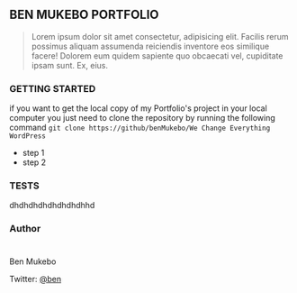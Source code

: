 ## BEN MUKEBO PORTFOLIO

> Lorem ipsum dolor sit amet consectetur, adipisicing elit.
Facilis rerum possimus aliquam assumenda reiciendis inventore eos similique facere! Dolorem eum quidem sapiente quo obcaecati vel, cupiditate ipsam sunt. Ex, eius.

### GETTING STARTED

if you want to
 get the local copy of my Portfolio's project in your local computer you just need to clone the repository by running the following command `git clone https://github/benMukebo/We Change Everything WordPress`


- step 1
- step 2

### TESTS

dhdhdhdhdhdhdhdhhd


### Author

# 
Ben Mukebo

Twitter: [@ben](https://twiter.com/ben)



